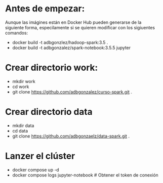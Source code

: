 # Antes de empezar:
Aunque las imágines están en Docker Hub pueden generarse de la siguiente forma, especilamente si se quieren modificar con los sigiuentes comandos:
- docker build -t adbgonzlez/hadoop-spark:3.5 .
- docker build -t adbgonzalez/spark-notebook:3.5.5 jupyter
# Crear directorio work:
- mkdir work
- cd work
- git clone https://github.com/adbgonzalez/curso-spark.git .

# Crear directorio data
- mkdir data
- cd data
- git clone https://github.com/adbgonzaelz/data-spark.git .

# Lanzer el clúster
- docker compose up -d
- docker compose logs jupyter-notebook # Obtener el token de conexión
